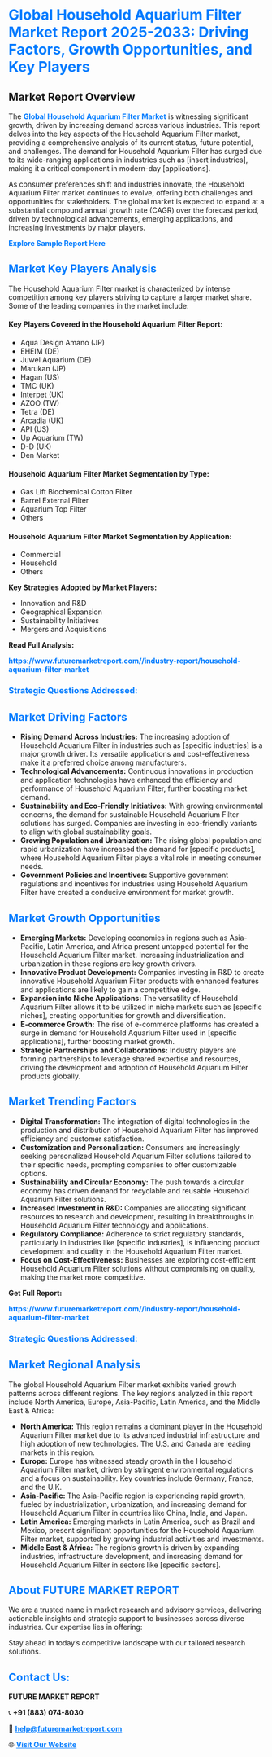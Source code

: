 <h1 style="color: #007BFF;">Global Household Aquarium Filter Market Report 2025-2033: Driving Factors, Growth Opportunities, and Key Players</h1>

<section id="overview">
<h2>Market Report Overview</h2>
<p>The <a href="https://www.futuremarketreport.com//industry-report/household-aquarium-filter-market" style="color: #007BFF; text-decoration: none;"><strong>Global Household Aquarium Filter Market</strong></a> is witnessing significant growth, driven by increasing demand across various industries. This report delves into the key aspects of the Household Aquarium Filter market, providing a comprehensive analysis of its current status, future potential, and challenges. The demand for Household Aquarium Filter has surged due to its wide-ranging applications in industries such as [insert industries], making it a critical component in modern-day [applications].</p>
<p>As consumer preferences shift and industries innovate, the Household Aquarium Filter market continues to evolve, offering both challenges and opportunities for stakeholders. The global market is expected to expand at a substantial compound annual growth rate (CAGR) over the forecast period, driven by technological advancements, emerging applications, and increasing investments by major players.</p>
</section>

<section id="overview">
<p><a href="https://www.futuremarketreport.com//request-sample/reportId=54952" style="color: #007BFF; text-decoration: none;"><strong>Explore Sample Report Here</strong></a></p>
</section>

<section id="key-players">
<h2 style="color: #007BFF;">Market Key Players Analysis</h2>
<p>The Household Aquarium Filter market is characterized by intense competition among key players striving to capture a larger market share. Some of the leading companies in the market include:</p>
<h4>Key Players Covered in the Household Aquarium Filter Report:</h4>
<ul><li>Aqua Design Amano (JP)</li><li>EHEIM (DE)</li><li>Juwel Aquarium (DE)</li><li>Marukan (JP)</li><li>Hagan (US)</li><li>TMC (UK)</li><li>Interpet (UK)</li><li>AZOO (TW)</li><li>Tetra (DE)</li><li>Arcadia (UK)</li><li>API (US)</li><li>Up Aquarium (TW)</li><li>D-D (UK)</li><li>Den Market</li></ul>
<h4>Household Aquarium Filter Market Segmentation by Type:</h4>
<ul><li>Gas Lift Biochemical Cotton Filter</li><li>Barrel External Filter</li><li>Aquarium Top Filter</li><li>Others</li></ul>

<h4>Household Aquarium Filter Market Segmentation by Application:</h4>
<ul><li>Commercial</li><li>Household</li><li>Others</li></ul>
<p><strong>Key Strategies Adopted by Market Players:</strong></p>
<ul>
<li>Innovation and R&D</li>
<li>Geographical Expansion</li>
<li>Sustainability Initiatives</li>
<li>Mergers and Acquisitions</li>
</ul>
</section>

<section>
<p><strong>Read Full Analysis: </strong></p><a href="https://www.futuremarketreport.com//industry-report/household-aquarium-filter-market" style="color: #007BFF; text-decoration: none;"><strong>https://www.futuremarketreport.com//industry-report/household-aquarium-filter-market</strong></a>
<h3 style="color: #007BFF;">Strategic Questions Addressed:</h3>
</section>

<section id="driving-factors">
<h2 style="color: #007BFF;">Market Driving Factors</h2>
<ul>
<li><strong>Rising Demand Across Industries:</strong> The increasing adoption of Household Aquarium Filter in industries such as [specific industries] is a major growth driver. Its versatile applications and cost-effectiveness make it a preferred choice among manufacturers.</li>
<li><strong>Technological Advancements:</strong> Continuous innovations in production and application technologies have enhanced the efficiency and performance of Household Aquarium Filter, further boosting market demand.</li>
<li><strong>Sustainability and Eco-Friendly Initiatives:</strong> With growing environmental concerns, the demand for sustainable Household Aquarium Filter solutions has surged. Companies are investing in eco-friendly variants to align with global sustainability goals.</li>
<li><strong>Growing Population and Urbanization:</strong> The rising global population and rapid urbanization have increased the demand for [specific products], where Household Aquarium Filter plays a vital role in meeting consumer needs.</li>
<li><strong>Government Policies and Incentives:</strong> Supportive government regulations and incentives for industries using Household Aquarium Filter have created a conducive environment for market growth.</li>
</ul>
</section>

<section id="growth-opportunities">
<h2 style="color: #007BFF;">Market Growth Opportunities</h2>
<ul>
<li><strong>Emerging Markets:</strong> Developing economies in regions such as Asia-Pacific, Latin America, and Africa present untapped potential for the Household Aquarium Filter market. Increasing industrialization and urbanization in these regions are key growth drivers.</li>
<li><strong>Innovative Product Development:</strong> Companies investing in R&D to create innovative Household Aquarium Filter products with enhanced features and applications are likely to gain a competitive edge.</li>
<li><strong>Expansion into Niche Applications:</strong> The versatility of Household Aquarium Filter allows it to be utilized in niche markets such as [specific niches], creating opportunities for growth and diversification.</li>
<li><strong>E-commerce Growth:</strong> The rise of e-commerce platforms has created a surge in demand for Household Aquarium Filter used in [specific applications], further boosting market growth.</li>
<li><strong>Strategic Partnerships and Collaborations:</strong> Industry players are forming partnerships to leverage shared expertise and resources, driving the development and adoption of Household Aquarium Filter products globally.</li>
</ul>
</section>

<section id="trending-factors">
<h2 style="color: #007BFF;">Market Trending Factors</h2>
<ul>
<li><strong>Digital Transformation:</strong> The integration of digital technologies in the production and distribution of Household Aquarium Filter has improved efficiency and customer satisfaction.</li>
<li><strong>Customization and Personalization:</strong> Consumers are increasingly seeking personalized Household Aquarium Filter solutions tailored to their specific needs, prompting companies to offer customizable options.</li>
<li><strong>Sustainability and Circular Economy:</strong> The push towards a circular economy has driven demand for recyclable and reusable Household Aquarium Filter solutions.</li>
<li><strong>Increased Investment in R&D:</strong> Companies are allocating significant resources to research and development, resulting in breakthroughs in Household Aquarium Filter technology and applications.</li>
<li><strong>Regulatory Compliance:</strong> Adherence to strict regulatory standards, particularly in industries like [specific industries], is influencing product development and quality in the Household Aquarium Filter market.</li>
<li><strong>Focus on Cost-Effectiveness:</strong> Businesses are exploring cost-efficient Household Aquarium Filter solutions without compromising on quality, making the market more competitive.</li>
</ul>
</section>

<section>
<p><strong>Get Full Report: </strong></p><a href="https://www.futuremarketreport.com//industry-report/household-aquarium-filter-market" style="color: #007BFF; text-decoration: none;"><strong>https://www.futuremarketreport.com//industry-report/household-aquarium-filter-market</strong></a>
<h3 style="color: #007BFF;">Strategic Questions Addressed:</h3>
</section>


<section id="regional-analysis">
<h2 style="color: #007BFF;">Market Regional Analysis</h2>
<p>The global Household Aquarium Filter market exhibits varied growth patterns across different regions. The key regions analyzed in this report include North America, Europe, Asia-Pacific, Latin America, and the Middle East & Africa:</p>
<ul>
<li><strong>North America:</strong> This region remains a dominant player in the Household Aquarium Filter market due to its advanced industrial infrastructure and high adoption of new technologies. The U.S. and Canada are leading markets in this region.</li>
<li><strong>Europe:</strong> Europe has witnessed steady growth in the Household Aquarium Filter market, driven by stringent environmental regulations and a focus on sustainability. Key countries include Germany, France, and the U.K.</li>
<li><strong>Asia-Pacific:</strong> The Asia-Pacific region is experiencing rapid growth, fueled by industrialization, urbanization, and increasing demand for Household Aquarium Filter in countries like China, India, and Japan.</li>
<li><strong>Latin America:</strong> Emerging markets in Latin America, such as Brazil and Mexico, present significant opportunities for the Household Aquarium Filter market, supported by growing industrial activities and investments.</li>
<li><strong>Middle East & Africa:</strong> The region’s growth is driven by expanding industries, infrastructure development, and increasing demand for Household Aquarium Filter in sectors like [specific sectors].</li>
</ul>
</section>

<footer>
<h2 style="color: #007BFF;">About FUTURE MARKET REPORT</h2>
<p>We are a trusted name in market research and advisory services, delivering actionable insights and strategic support to businesses across diverse industries. Our expertise lies in offering:</p>

<p>Stay ahead in today’s competitive landscape with our tailored research solutions.</p>

<h2 style="color: #007BFF;">Contact Us:</h2>
<p><strong>FUTURE MARKET REPORT</strong></p>
<p>📞 <strong>+91 (883) 074-8030</strong></p>
<p>📧 <strong><a href="mailto:help@futuremarketreport.com" style="color: #007BFF;">help@futuremarketreport.com</a></strong></p>
<p>🌐 <strong><a href="https://www.futuremarketreport.com/" style="color: #007BFF;">Visit Our Website</a></strong></p>
</footer>